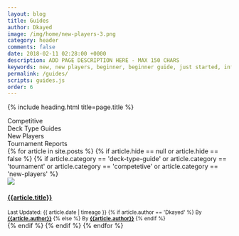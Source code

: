 ```yaml
---
layout: blog
title: Guides
author: Dkayed
image: /img/home/new-players-3.png
category: header
comments: false
date: 2018-02-11 02:28:00 +0000
description: ADD PAGE DESCRIPTION HERE - MAX 150 CHARS
keywords: new, new players, beginner, beginner guide, just started, info, information, how to play, how to start
permalink: /guides/
scripts: guides.js
order: 6
---
```


{% include heading.html title=page.title %}

<div class="row button-row guides-filters">
    <div class="btn-wrapper col-6 col-sm-4 col-md-3">
        <div class="btn-decktype btn-small active" data-filter="competitive">
            <span class="decktype-display">Competitive</span>
        </div>
    </div>
      <div class="btn-wrapper col-6 col-sm-4 col-md-3">
        <div class="btn-decktype btn-small active" data-filter="deck-type-guide">
            <span class="decktype-display">Deck Type Guides</span>
        </div>
    </div>
      <div class="btn-wrapper col-6 col-sm-4 col-md-3">
        <div class="btn-decktype btn-small active" data-filter="new-players">
            <span class="decktype-display">New Players</span>
        </div>
    </div>
      <div class="btn-wrapper col-6 col-sm-4 col-md-3">
        <div class="btn-decktype btn-small active" data-filter="tournament">
            <span class="decktype-display">Tournament Reports</span>
        </div>
    </div>
</div>

<div class="row card-collection">
  {% for article in site.posts %}
    {% if article.hide == null or article.hide == false %}
      {% if article.category == 'deck-type-guide' or article.category == 'tournament' or article.category == 'competetive' or article.category == 'new-players' %}
  <div class="col-sm-6 col-12 card-deck" data-category="{{article.category}}">  
    <div class="card">
      <div class="zoom">
        <a href="{{site.url}}{{article.url}}"> 
          <img src="https://images.weserv.nl/?url={{article.image | replace: 'https://', ''}}&w=200&blur=5" data-src="{{article.image}}" class="card-img-top lazyload" />
        </a>
      </div>
      <div class="card-block text-white">
        <a href="{{site.url}}{{article.url}}">
          <h4 class="card-title">{{article.title}}</h4>
        </a>
        <div class="text-white">
          <small class="text-muted">Last Updated: {{ article.date | timeago }}
            {% if article.author == 'Dkayed' %}
            By <b><a class="text-danger" href="{{site.url}}/authors/{{article.author}}.html">{{article.author}}</a></b> {% else %}
            By <b><a class="text-warning" href="{{site.url}}/authors/{{article.author}}.html">{{article.author}}</a></b> {% endif %}
          </small>
        </div>
      </div>
    </div>
  </div>           
      {% endif %}
    {% endif %}
  {% endfor %}
</div>